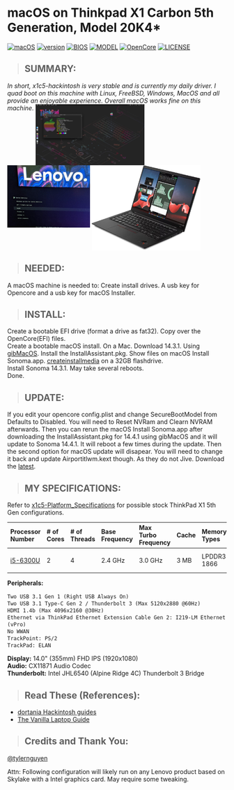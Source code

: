 # macOS on Thinkpad X1 Carbon 5th Generation, Model 20K4\*

[![macOS](https://img.shields.io/badge/macOS-Sonoma-A020F0.svg)](https://github.com/996icu/996.ICU/blob/master/LICENSE)
[![version](https://img.shields.io/badge/14.3.1-yellow)](https://github.com/996icu/996.ICU/blob/master/LICENSE)
[![BIOS](https://img.shields.io/badge/BIOS-1.66-red)](https://github.com/996icu/996.ICU/blob/master/LICENSE)
[![MODEL](https://img.shields.io/badge/Model-20K4*-red)](https://github.com/996icu/996.ICU/blob/master/LICENSE)
[![OpenCore](https://img.shields.io/badge/OpenCore-latest-green)](https://github.com/996icu/996.ICU/blob/master/LICENSE)
[![LICENSE](https://img.shields.io/badge/license-MIT-green.svg)](https://github.com/996icu/996.ICU/blob/master/LICENSE)


> ## SUMMARY:
*In short, x1c5-hackintosh is very stable and is currently my daily driver. I quad boot on this machine with Linux, FreeBSD, Windows, MacOS and all provide an enjoyable experience. Overall macOS works fine on this machine.*
<img style="vertical-align: top;" src="img/screenshot.png" alt="macOS" width="250">
<img style="vertical-align: top;" src="img/grub.jpg" alt="grub" width="190">
<img style="vertical-align: top;" src="img/thinkpad.png" alt="thinkpad" width="250">
> ## NEEDED:

A macOS machine is needed to: Create install drives. A usb key for Opencore and a usb key for macOS Installer.

> ## INSTALL:
Create a bootable EFI drive (format a drive as fat32). Copy over the OpenCore(EFI) files.<br>
Create a bootable macOS install. On a Mac. Download 14.3.1. Using [gibMacOS](https://github.com/corpnewt/gibMacOS). Install the InstallAssistant.pkg. Show files on macOS Install Sonoma.app. [createinstallmedia](https://support.apple.com/en-us/101578) on a 32GB flashdrive. <br>
Install Sonoma 14.3.1. May take several reboots. <br>
Done.<br>

>## UPDATE:
If you edit your opencore config.plist and change SecureBootModel from Defaults to Disabled. You will need to Reset NVRam and Clearn NVRAM afterwards. Then you can rerun the macOS Install Sonoma.app after downloading the InstallAssistant.pkg for 14.4.1 using gibMacOS and it will update to Sonoma 14.4.1. It will reboot a few times during the update. Then the second option for macOS update will disapear. You will need to change it back and update Airportitlwm.kext though. As they do not Jive. Download the [latest](https://github.com/OpenIntelWireless/itlwm/releases/download/v2.3.0-alpha/AirportItlwm-Sonoma14.4-v2.3.0-DEBUG-alpha-e886ebb.zip).

> ## MY SPECIFICATIONS:

Refer to [x1c5-Platform_Specifications](https://github.com/B0hrer/thinkpad-x1c5-hackintosh/blob/master/docs/ThinkPad_X1_Carbon_5th_Gen_Spec.PDF) for possible stock ThinkPad X1 5th Gen configurations.

| Processor Number                                                                                                                   | # of Cores | # of Threads | Base Frequency | Max Turbo Frequency | Cache | Memory Types | Graphics      |
| :--------------------------------------------------------------------------------------------------------------------------------- | :--------- | :----------- | :------------- | :------------------ | :---- | :----------- | :------------ |
| [i5-6300U](https://ark.intel.com/content/www/us/en/ark/products/88190/intel-core-i5-6300u-processor-3m-cache-up-to-3-00-ghz.html) | 2          | 4            | 2.4 GHz        | 3.0 GHz             | 3 MB  | LPDDR3-1866  | Intel UHD 520 |

**Peripherals:**

```
Two USB 3.1 Gen 1 (Right USB Always On)
Two USB 3.1 Type-C Gen 2 / Thunderbolt 3 (Max 5120x2880 @60Hz)
HDMI 1.4b (Max 4096x2160 @30Hz)
Ethernet via ThinkPad Ethernet Extension Cable Gen 2: I219-LM Ethernet (vPro)
No WWAN
TrackPoint: PS/2
TrackPad: ELAN
```

**Display:**  14.0" (355mm) FHD IPS (1920x1080)<br>
**Audio:**  CX11871 Audio Codec<br>
**Thunderbolt:**  Intel JHL6540 (Alpine Ridge 4C) Thunderbolt 3 Bridge

> ## Read These (References):

- [dortania Hackintosh guides](https://github.com/dortania)
- [The Vanilla Laptop Guide](https://fewtarius.gitbook.io/laptopguide/)

> ## Credits and Thank You:

[@tylernguyen](https://github.com/tylernguyen/x1c6-hackintos)

Attn: Following configuration will likely run on any Lenovo product based on Skylake with a Intel graphics card. May require some tweaking.

